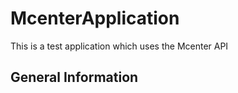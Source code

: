 # McenterApplication
This is a test application which uses the Mcenter API

## General Information

